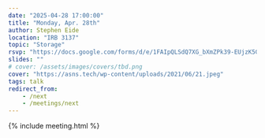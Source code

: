 ```yaml
---
date: "2025-04-28 17:00:00"
title: "Monday, Apr. 28th"
author: Stephen Eide
location: "IRB 3137"
topic: "Storage"
rsvp: "https://docs.google.com/forms/d/e/1FAIpQLSdQ7XG_bXmZPk39-EUjzK5GuAG8lgy72d89NvM4O_2li0YxPA/viewform?embedded=true"
slides: ""
# cover: /assets/images/covers/tbd.png
cover: "https://asns.tech/wp-content/uploads/2021/06/21.jpeg"
tags: talk
redirect_from:
    - /next
    - /meetings/next
---
```


{% include meeting.html %}

